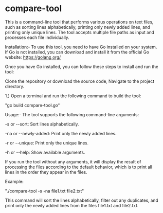 # compare-tool

This is a command-line tool that performs various operations on text files, such as sorting lines alphabetically, printing only newly added lines, and printing only unique lines. The tool accepts multiple file paths as input and processes each file individually.

Installation:-
To use this tool, you need to have Go installed on your system. If Go is not installed, you can download and install it from the official Go website: https://golang.org/

Once you have Go installed, you can follow these steps to install and run the tool:

Clone the repository or download the source code, Navigate to the project directory.

1.) Open a terminal and run the following command to build the tool:

"go build compare-tool.go"


Usage:-
The tool supports the following command-line arguments:

-s or --sort: Sort lines alphabetically.

-na or --newly-added: Print only the newly added lines.

-r or --unique: Print only the unique lines.

-h or --help: Show available arguments.

If you run the tool without any arguments, it will display the result of processing the files according to the default behavior, which is to print all lines in the order they appear in the files.

Example:

"./compare-tool -s -na file1.txt file2.txt"

This command will sort the lines alphabetically, filter out any duplicates, and print only the newly added lines from the files file1.txt and file2.txt.


